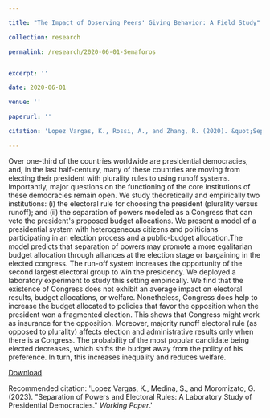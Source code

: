 ```yaml
---

title: "The Impact of Observing Peers' Giving Behavior: A Field Study"

collection: research

permalink: /research/2020-06-01-Semaforos


excerpt: ''

date: 2020-06-01

venue: ''

paperurl: ''

citation: 'Lopez Vargas, K., Rossi, A., and Zhang, R. (2020). &quot;Separation of Powers and Electoral Rules: A Laboratory Study of Presidential Democracies.&quot; <i>Working Paper</i>.'

---
```

Over one-third of the countries worldwide are presidential democracies, and, in the last half-century, many of these countries are moving from electing their president with plurality rules to using runoff systems. Importantly, major questions on the functioning of the core institutions of these democracies remain open. We study theoretically and empirically two institutions: (i) the electoral rule for choosing the president (plurality versus runoff); and (ii) the separation of powers modeled as a Congress that can veto the president's proposed budget allocations. We present a model of a presidential system with heterogeneous citizens and politicians participating in an election process and a public-budget allocation.The model predicts that separation of powers may promote a more egalitarian budget allocation through alliances at the election stage or bargaining in the elected congress. The run-off system increases the opportunity of the second largest electoral group to win the presidency. We deployed a laboratory experiment to study this setting empirically. We find that the existence of Congress does not exhibit an average impact on electoral results, budget allocations, or welfare. Nonetheless, Congress does help to increase the budget allocated to policies that favor the opposition when the president won a fragmented election. This shows that Congress might work as insurance for the opposition. Moreover, majority runoff electoral rule (as opposed to plurality) affects election and administrative results only when there is a Congress. The probability of the most popular candidate being elected decreases, which shifts the budget away from the policy of his preference. In turn, this increases inequality and reduces welfare. 

[Download]()

Recommended citation: 'Lopez Vargas, K., Medina, S., and Moromizato, G. (2023). &quot;Separation of Powers and Electoral Rules: A Laboratory Study of Presidential Democracies.&quot; <i>Working Paper</i>.'
